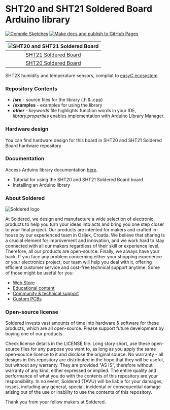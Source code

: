 # SHT20 and SHT21 Soldered Board Arduino library

[![Compile Sketches](http://github-actions.40ants.com/e-radionicacom/Soldered-SHT2X-Temperature-RH-Sensor-Arduino-Library/matrix.svg?branch=dev&only=Compile%20Sketches)](https://github.com/e-radionicacom/Soldered-SHT2X-Temperature-RH-Sensor-Arduino-Library/actions/workflows/compile_test.yml)
[![Make docs and publish to GitHub Pages](https://github.com/e-radionicacom/Soldered-SHT2X-Temperature-RH-Sensor-Arduino-Library/actions/workflows/make_docs.yml/badge.svg?branch=dev)](https://github.com/e-radionicacom/Soldered-SHT2X-Temperature-RH-Sensor-Arduino-Library/actions/workflows/make_docs.yml)

| ![SHT20 and SHT21 Soldered Board](https://upload.wikimedia.org/wikipedia/commons/8/8f/Example_image.svg) |
| :-------------------------------------------------------------------------------------------------------:|
| [SHT21 Soldered Board](https://www.solde.red/[_sku])                                           |
| [SHT20 Soldered Board](https://www.solde.red/[_sku])                                           |

SHT2X humidity and temperature sensors, compliat to [easyC ecosystem](https://www.soldered.com/easyC). 

### Repository Contents
- **/src** - source files for the library (.h & .cpp)
- **/examples** - examples for using the library
- ***other*** - *keywords* file highlights function words in your IDE, *library.properties* enables implementation with Arduino Library Manager.

### Hardware design
You can find hardware design for this board in SHT20 and SHT21 Soldered Board hardware repository

### Documentation

Access Arduino library documentation [here](https://e-radionicacom.github.io/Soldered-SHT2X-Temperature-RH-Sensor-Arduino-Library/).

- Tutorial for using the SHT20 and SHT21 Soldered Board board
- Installing an Arduino library

### About Soldered
![Soldered logo](https://raw.githubusercontent.com/e-radionicacom/Soldered-SHT2X-Temperature-RH-Sensor-Arduino-Library/dev/extras/Logo%20horizontal-2.svg)

At Soldered, we design and manufacture a wide selection of electronic products to help you turn your ideas into acts and bring you one step closer to your final project. Our products are intented for makers and crafted in-house by our experienced team in Osijek, Croatia. We believe that sharing is a crucial element for improvement and innovation, and we work hard to stay connected with all our makers regardless of their skill or experience level. Therefore, all our products are open-source. Finally, we always have your back. If you face any problem concerning either your shopping experience or your electronics project, our team will help you deal with it, offering efficient customer service and cost-free technical support anytime. Some of those might be useful for you:

- [Web Store](https://www.soldered.com)
- [Educational content](https://learn.soldered.com)
- [Community & technical support](https://community.soldered.com)
- [Custom PCBs](https://pcb.soldered.com)

### Open-source license
Soldered invests vast amounts of time into hardware & software for these products, which are all open-source. Please support future development by buying one of our products. 

Check license details in the LICENSE file. Long story short, use these open-source files for any purpose you want to, as long as you apply the same open-source licence to it and disclose the original source. No warranty - all designs in this repository are distributed in the hope that they will be useful, but without any warranty. They are provided "AS IS", therefore without warranty of any kind, either expressed or implied. The entire quality and performance of what you do with the contents of this repository are your responsibility. In no event, Soldered (TAVU) will be liable for your damages, losses, including any general, special, incidental or consequential damage arising out of the use or inability to use the contents of this repository. 

Thank you from your fellow makers at Soldered.

